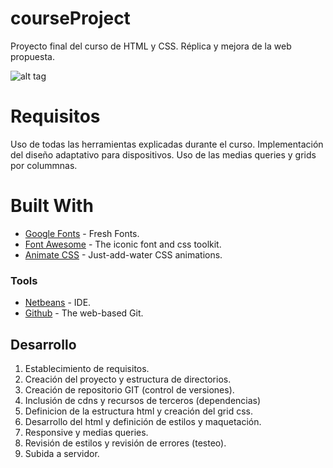 # courseProject
Proyecto final del curso de HTML y CSS. Réplica y mejora de la web propuesta. 

![alt tag](http://almaclase.esy.es/cloud/course.png "Course Project")

# Requisitos
Uso de todas las herramientas explicadas durante el curso. Implementación del diseño adaptativo para dispositivos. 
Uso de las medias queries y grids por colummnas.

# Built With
* [Google Fonts](https://fonts.google.com/) - Fresh Fonts.
* [Font Awesome](http://fontawesome.io/) - The iconic font and css toolkit.
* [Animate CSS](https://daneden.github.io/animate.css/) - Just-add-water CSS animations.
### Tools
* [Netbeans](https://netbeans.org/) - IDE.
* [Github](https://github.com/) - The web-based Git. 


## Desarrollo
1. Establecimiento de requisitos.
2. Creación del proyecto y estructura de directorios. 
3. Creación de repositorio GIT (control de versiones).
4. Inclusión de cdns y recursos de terceros (dependencias)
5. Definicion de la estructura html y creación del grid css.
6. Desarrollo del html y definición de estilos y maquetación.
7. Responsive y medias queries.
8. Revisión de estilos y revisión de errores (testeo).
9. Subida a servidor.

